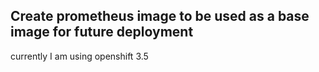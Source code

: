 ## Create prometheus image to be used as a base image for future deployment 
currently I am using openshift 3.5
